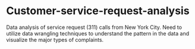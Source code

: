 # Customer-service-request-analysis
Data analysis of service request (311) calls from New York City. Need to utilize data wrangling techniques to understand the pattern in the data and visualize the major types of complaints.
